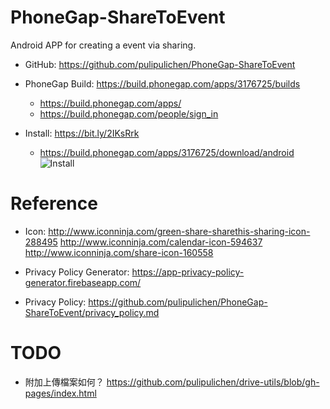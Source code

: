 # PhoneGap-ShareToEvent
Android APP for creating a event via sharing.

- GitHub: https://github.com/pulipulichen/PhoneGap-ShareToEvent
- PhoneGap Build: https://build.phonegap.com/apps/3176725/builds
    * https://build.phonegap.com/apps/
    * https://build.phonegap.com/people/sign_in

- Install: https://bit.ly/2IKsRrk
    * https://build.phonegap.com/apps/3176725/download/android
![Install](https://chart.googleapis.com/chart?chs=116x116&cht=qr&chl=https://build.phonegap.com/apps/3176725/install/DNZBQy-QDMDQZAi-AzzK&chld=L|1&choe=UTF-8)


# Reference
- Icon: http://www.iconninja.com/green-share-sharethis-sharing-icon-288495
http://www.iconninja.com/calendar-icon-594637
http://www.iconninja.com/share-icon-160558

- Privacy Policy Generator: https://app-privacy-policy-generator.firebaseapp.com/
- Privacy Policy: https://github.com/pulipulichen/PhoneGap-ShareToEvent/privacy_policy.md

# TODO
- 附加上傳檔案如何？ https://github.com/pulipulichen/drive-utils/blob/gh-pages/index.html